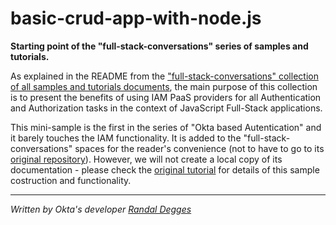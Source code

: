 # basic-crud-app-with-node.js
**Starting point of the "full-stack-conversations" series of samples and tutorials.**

As explained in the README from the ["full-stack-conversations" collection of all samples and tutorials documents](https://github.com/full-stack-conversations/docs/blob/master/README.md), the main purpose of this collection is to present the benefits of using IAM PaaS providers for all Authentication and Authorization tasks in the context of JavaScript Full-Stack applications.

This mini-sample is the first in the series of "Okta based Autentication" and it barely touches the IAM functionality. It is added to the "full-stack-conversations" spaces for the reader's convenience (not to have to go to its [original repository](https://github.com/rdegges/okta-express-blog)). However, we will not create a local copy of its documentation - please check the [original tutorial](https://developer.okta.com/blog/2018/06/28/tutorial-build-a-basic-crud-app-with-node) for details of this sample costruction and functionality.




















---

_Written by Okta's developer [Randal Degges](https://developer.okta.com/blog/authors/randall-degges)_


